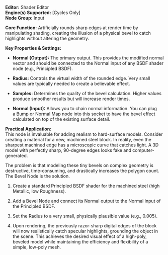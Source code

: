 **Editor:** Shader Editor  
**Engine(s) Supported:** [Cycles Only]  
**Node Group:** Input

**Core Function:** Artificially rounds sharp edges at render time by manipulating shading, creating the illusion of a physical bevel to catch highlights without altering the geometry.

**Key Properties & Settings:**

- **Normal (Output):** The primary output. This provides the modified normal vector and should be connected to the Normal input of any BSDF shader node (e.g., Principled BSDF).
    
- **Radius:** Controls the virtual width of the rounded edge. Very small values are typically needed to create a believable effect.
    
- **Samples:** Determines the quality of the bevel calculation. Higher values produce smoother results but will increase render times.
    
- **Normal (Input):** Allows you to chain normal information. You can plug a Bump or Normal Map node into this socket to have the bevel effect calculated on top of the existing surface detail.
    

**Practical Application:**  
This node is invaluable for adding realism to hard-surface models. Consider creating a material for a new, machined steel block. In reality, even the sharpest machined edge has a microscopic curve that catches light. A 3D model with perfectly sharp, 90-degree edges looks fake and computer-generated.

The problem is that modeling these tiny bevels on complex geometry is destructive, time-consuming, and drastically increases the polygon count. The Bevel Node is the solution.

1. Create a standard Principled BSDF shader for the machined steel (high Metallic, low Roughness).
    
2. Add a Bevel Node and connect its Normal output to the Normal input of the Principled BSDF.
    
3. Set the Radius to a very small, physically plausible value (e.g., 0.005).
    
4. Upon rendering, the previously razor-sharp digital edges of the block will now realistically catch specular highlights, grounding the object in the scene. This achieves the desired visual effect of a high-poly, beveled model while maintaining the efficiency and flexibility of a simple, low-poly mesh.